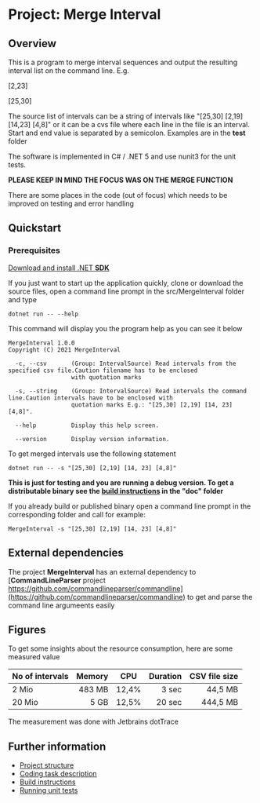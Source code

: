 
# Project: Merge Interval

## Overview
This is a program to merge interval sequences and output the resulting interval list on the command line.
E.g. 

[2,23] 

[25,30] 

The source list of intervals can be a string of intervals like "[25,30] [2,19] [14,23] [4,8]" or it can be
a cvs file where each line in the file is an interval. Start and end value is separated by a semicolon. Examples are in the **test** folder

The software is implemented in C# / .NET 5 and use nunit3 for the unit tests.

**PLEASE KEEP IN MIND THE FOCUS WAS ON THE MERGE FUNCTION**

There are some places in the code (out of focus) which needs to be improved on testing and error handling

## Quickstart
### Prerequisites

[Download and install .NET **SDK**](https://dotnet.microsoft.com/download)


If you just want to start up the application quickly, clone or download the source files, open a command line prompt in the src/MergeInterval folder and type

```
dotnet run -- --help
```
This command will display you the program help as you can see it below
```
MergeInterval 1.0.0
Copyright (C) 2021 MergeInterval

  -c, --csv       (Group: IntervalSource) Read intervals from the specified csv file.Caution filename has to be enclosed
                  with quotation marks

  -s, --string    (Group: IntervalSource) Read intervals the command line.Caution intervals have to be enclosed with
                  quotation marks E.g.: "[25,30] [2,19] [14, 23] [4,8]".

  --help          Display this help screen.

  --version       Display version information.
```

To get merged intervals use the following statement
```
dotnet run -- -s "[25,30] [2,19] [14, 23] [4,8]"
```

**This is just for testing and you are running a debug version. To get a distributable binary see the [build instructions](./doc/BuildInstructions.md) in the "doc" folder** 


If you already build or published binary open a command line prompt in the corresponding folder and call for example:
```
MergeInterval -s "[25,30] [2,19] [14, 23] [4,8]"
```


## External dependencies
The project **MergeInterval** has an external dependency to [**CommandLineParser**  project https://github.com/commandlineparser/commandline](https://github.com/commandlineparser/commandline) to get and parse the command line argumeents easily 
 

## Figures

To get some insights about the resource consumption, here are some measured value

| No of intervals | Memory |  CPU  | Duration | CSV file size |
| --------------- | ------:| ----- | --------:| -------------:|
| 2 Mio           | 483 MB | 12,4% | 3 sec    | 44,5 MB       |
| 20 Mio          | 5 GB   | 12,5% | 20 sec   | 444,5 MB      |
 
The measurement was done with Jetbrains dotTrace 


 ## Further information
* [Project structure](./doc/ProjectStructure.md)
* [Coding task description](./doc/Coding-Task.md)
* [Build instructions](./doc/BuildInstructions.md)
* [Running unit tests](./doc/UnitTests.md)

